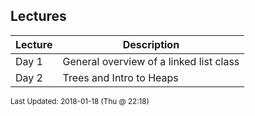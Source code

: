 ## Lectures
| Lecture | Description|
 | ------------|------------|
 |  Day 1  |  General overview of a linked list class |
 |  Day 2  |  Trees and Intro to Heaps |

<sup>Last Updated: 2018-01-18 (Thu @ 22:18)</sup>